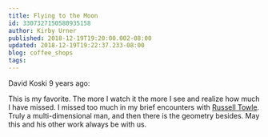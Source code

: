 ```yaml
---
title: Flying to the Moon
id: 3307327150580935158
author: Kirby Urner
published: 2018-12-19T19:20:00.002-08:00
updated: 2018-12-19T19:22:37.233-08:00
blog: coffee_shops
tags: 
---
```


David Koski
9 years ago:

This is my favorite.  The more I watch it the more I see and realize how much I have missed.  I missed too much in my brief encounters with [Russell Towle](http://blog.wolfram.com/2008/10/10/russell-towle-1949-2008/).  Truly a multi-dimensional man, and then there is the geometry besides.  May this and his other work always be with us.﻿